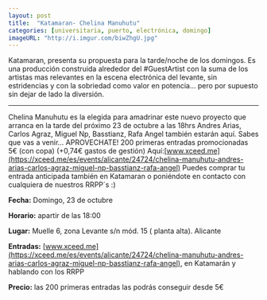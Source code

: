 ```yaml
---
layout: post
title:  "Katamaran- Chelina Manuhutu"
categories: [universitaria, puerto, electrónica, domingo]
imageURL: "http://i.imgur.com/biwZhgU.jpg"
---
```


Katamaran, presenta su propuesta para la tarde/noche de los domingos. Es una producción construida alrededor del #GuestArtist con la suma de los artistas mas relevantes en la escena electrónica del levante, sin estridencias y con la sobriedad como valor en potencia... pero por supuesto sin dejar de lado la diversión.

*****************************************************************************

Chelina Manuhutu es la elegida para amadrinar este nuevo proyecto que arranca en la tarde del próximo 23 de octubre a las 18hrs
 Andres Arias, Carlos Agraz, Miguel Np, Basstianz, Rafa Angel también estarán aquí.
Sabes que vas a venir... APROVECHATE!
200 primeras entradas promocionadas 5€ (con copa)
(+0,74€ gastos de gestión)
Aquí:[www.xceed.me](https://xceed.me/es/events/alicante/24724/chelina-manuhutu-andres-arias-carlos-agraz-miguel-np-basstianz-rafa-angel)
Puedes comprar tu entrada anticipada también en Katamaran o poniéndote en contacto con cualquiera de nuestros RRPP´s :)

**Fecha:** Domingo, 23 de octubre

**Horario:** apartir de las 18:00

**Lugar:** Muelle 6, zona Levante s/n mód. 15 ( planta alta). Alicante

**Entradas:** [www.xceed.me](https://xceed.me/es/events/alicante/24724/chelina-manuhutu-andres-arias-carlos-agraz-miguel-np-basstianz-rafa-angel), en Katamarán y hablando con los RRPP

**Precio:** las 200 primeras entradas las podrás conseguir desde 5€
